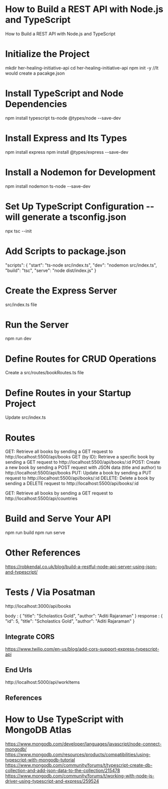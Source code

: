 # How to Build a REST API with Node.js and TypeScript

How to Build a REST API with Node.js and TypeScript

# Initialize the Project 
mkdir her-healing-initiative-api
cd her-healing-initiative-api
npm init -y  //It would create a pacakge.json 

# Install TypeScript and Node Dependencies
npm install typescript ts-node @types/node --save-dev

# Install Express and Its Types
npm install express
npm install @types/express --save-dev


# Install a Nodemon for Development
npm install nodemon ts-node --save-dev

# Set Up TypeScript Configuration -- will generate a tsconfig.json
npx tsc --init 

# Add Scripts to package.json
"scripts": {
  "start": "ts-node src/index.ts",
  "dev": "nodemon src/index.ts",
  "build": "tsc",
  "serve": "node dist/index.js"
}

# Create the Express Server
src/index.ts file

# Run the Server
npm run dev


# Define Routes for CRUD Operations
Create a src/routes/bookRoutes.ts file

# Define Routes in your Startup Project 
Update src/index.ts

# Routes 
GET: Retrieve all books by sending a GET request to http://localhost:5500/api/books
GET (by ID): Retrieve a specific book by sending a GET request to http://localhost:5500/api/books/:id
POST: Create a new book by sending a POST request with JSON data (title and author) to http://localhost:5500/api/books
PUT: Update a book by sending a PUT request to http://localhost:5500/api/books/:id
DELETE: Delete a book by sending a DELETE request to http://localhost:5500/api/books/:id

GET: Retrieve all books by sending a GET request to http://localhost:5500/api/countries

# Build and Serve Your API
npm run build
npm run serve


# Other References 
https://robkendal.co.uk/blog/build-a-restful-node-api-server-using-json-and-typescript/

# Tests / Via Posatman 
http://localhost:3000/api/books

body :  { "title": "Scholastics Gold", "author": "Aditi Rajaraman" }
response : {
    "id": 5,
    "title": "Scholastics Gold",
    "author": "Aditi Rajaraman"
}

## Integrate CORS  
https://www.twilio.com/en-us/blog/add-cors-support-express-typescript-api

## End Urls 
http://localhost:5000/api/workItems


## References

# How to Use TypeScript with MongoDB Atlas
https://www.mongodb.com/developer/languages/javascript/node-connect-mongodb/
https://www.mongodb.com/resources/products/compatibilities/using-typescript-with-mongodb-tutorial
https://www.mongodb.com/community/forums/t/typescript-create-db-collection-and-add-json-data-to-the-collection/215478
https://www.mongodb.com/community/forums/t/working-with-node-js-driver-using-typescript-and-express/259524

